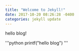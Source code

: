 ```yaml
---
title: "Welcome to Jekyll!"
date: 2017-10-20 08:26:28 -0400
categories: jekyll update
---
```


hello blog!

'''python
printf("hello blog")
'''
